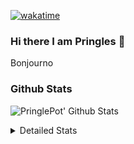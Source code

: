 [![wakatime](https://wakatime.com/badge/user/abd317df-612e-44b4-8787-15db7b574b2f.svg)](https://wakatime.com/@abd317df-612e-44b4-8787-15db7b574b2f)
### Hi there I am Pringles 👋

Bonjourno

### Github Stats
![PringlePot' Github Stats](https://github-readme-stats.vercel.app/api?username=PringlePot&show_icons=true&theme=dark&count_private=true)

<details>
  <summary>Detailed Stats</summary>
    
<!--START_SECTION:waka-->
![Code Time](http://img.shields.io/badge/Code%20Time-477%20hrs%2031%20mins-blue)

![Profile Views](http://img.shields.io/badge/Profile%20Views-2-blue)

![Lines of code](https://img.shields.io/badge/From%20Hello%20World%20I%27ve%20Written-110%20Thousand%20lines%20of%20code-blue)

**🐱 My GitHub Data** 

> 🏆 309 Contributions in the Year 2022
 > 
> 📦 91.1 kB Used in GitHub's Storage 
 > 
> 🚫 Not Opted to Hire
 > 
> 📜 10 Public Repositories 
 > 
> 🔑 12 Private Repositories  
 > 
**I'm an Early 🐤** 

```text
🌞 Morning    149 commits    ████░░░░░░░░░░░░░░░░░░░░░   16.82% 
🌆 Daytime    356 commits    ██████████░░░░░░░░░░░░░░░   40.18% 
🌃 Evening    381 commits    ██████████░░░░░░░░░░░░░░░   43.0% 
🌙 Night      0 commits      ░░░░░░░░░░░░░░░░░░░░░░░░░   0.0%

```
📅 **I'm Most Productive on Sunday** 

```text
Monday       177 commits    █████░░░░░░░░░░░░░░░░░░░░   19.98% 
Tuesday      74 commits     ██░░░░░░░░░░░░░░░░░░░░░░░   8.35% 
Wednesday    91 commits     ██░░░░░░░░░░░░░░░░░░░░░░░   10.27% 
Thursday     129 commits    ███░░░░░░░░░░░░░░░░░░░░░░   14.56% 
Friday       77 commits     ██░░░░░░░░░░░░░░░░░░░░░░░   8.69% 
Saturday     150 commits    ████░░░░░░░░░░░░░░░░░░░░░   16.93% 
Sunday       188 commits    █████░░░░░░░░░░░░░░░░░░░░   21.22%

```


📊 **This Week I Spent My Time On** 

```text
⌚︎ Time Zone: Europe/Amsterdam

💬 Programming Languages: 
Go                       3 hrs 38 mins       ███████████░░░░░░░░░░░░░░   43.72% 
TypeScript               3 hrs 11 mins       █████████░░░░░░░░░░░░░░░░   38.33% 
CSS                      27 mins             █░░░░░░░░░░░░░░░░░░░░░░░░   5.47% 
JSON                     27 mins             █░░░░░░░░░░░░░░░░░░░░░░░░   5.45% 
JavaScript               21 mins             █░░░░░░░░░░░░░░░░░░░░░░░░   4.34%

🔥 Editors: 
WebStorm                 4 hrs 36 mins       █████████████░░░░░░░░░░░░   55.35% 
GoLand                   3 hrs 43 mins       ███████████░░░░░░░░░░░░░░   44.65%

🐱‍💻 Projects: 
Frontend                 4 hrs 36 mins       █████████████░░░░░░░░░░░░   55.35% 
Backend                  3 hrs 43 mins       ███████████░░░░░░░░░░░░░░   44.65%

💻 Operating System: 
Windows                  8 hrs 19 mins       █████████████████████████   100.0%

```

**I Mostly Code in Java** 

```text
Java                     7 repos             ██████████░░░░░░░░░░░░░░░   41.18% 
JavaScript               2 repos             ███░░░░░░░░░░░░░░░░░░░░░░   11.76% 
TypeScript               2 repos             ███░░░░░░░░░░░░░░░░░░░░░░   11.76% 
HTML                     2 repos             ███░░░░░░░░░░░░░░░░░░░░░░   11.76% 
Python                   1 repo              █░░░░░░░░░░░░░░░░░░░░░░░░   5.88%

```


**Timeline**

![Chart not found](https://raw.githubusercontent.com/PringlePot/PringlePot/main/charts/bar_graph.png) 


 Last Updated on 21/04/2022 01:02:49 UTC
<!--END_SECTION:waka-->

</details>
